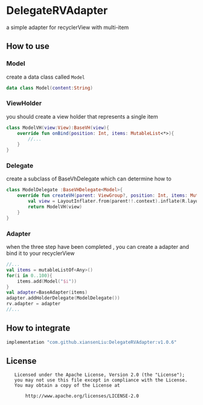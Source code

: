 # DelegateRVAdapter
a simple adapter for recyclerView with multi-item

## How to use
### Model
create a data class called `Model` 
```kotlin
data class Model(content:String)
```

### ViewHolder
you should create a view holder that represents a single item
```kotlin
class ModelVH(view:View):BaseVH(view){
    override fun onBind(position: Int, items: MutableList<*>){
        //...
    }
}
```

### Delegate
create a subclass of BaseVhDelegate which can determine how to
```kotlin
class ModelDelegate :BaseVHDelegate<Model>{
    override fun createVH(parent: ViewGroup?, position: Int, items: MutableList<*>): BaseVH {
        val view = LayoutInflater.from(parent!!.context).inflate(R.layout.item_model, parent, false)
        return ModelVH(view)
    }
}
```

### Adapter
when the three step have been completed , you can create a adapter and bind it to your recyclerView
```kotlin
//...
val items = mutableListOf<Any>()
for(i in 0..100){
    items.add(Model("$i"))
}
val adapter=BaseAdapter(items)
adapter.addHolderDelegate(ModelDelegate())
rv.adapter = adapter
//...
```


## How to integrate
```groovy
implementation "com.github.xiansenLiu:DelegateRVAdapter:v1.0.6"
```


## License
```
   Licensed under the Apache License, Version 2.0 (the "License");
   you may not use this file except in compliance with the License.
   You may obtain a copy of the License at

       http://www.apache.org/licenses/LICENSE-2.0
```


